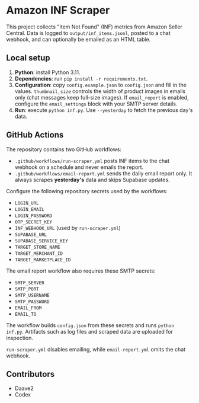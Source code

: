 # Amazon INF Scraper

This project collects "Item Not Found" (INF) metrics from Amazon Seller Central. Data is logged to `output/inf_items.jsonl`, posted to a chat webhook, and can optionally be emailed as an HTML table.

## Local setup

1. **Python**: install Python 3.11.
2. **Dependencies**: run `pip install -r requirements.txt`.
3. **Configuration**: copy `config.example.json` to `config.json` and fill in
   the values. `thumbnail_size` controls the width of product images in
   emails only (chat messages keep full-size images). If `email_report`
   is enabled, configure the `email_settings` block with your SMTP server
   details.
4. **Run**: execute `python inf.py`. Use `--yesterday` to fetch the previous day's data.

## GitHub Actions

The repository contains two GitHub workflows:

- `.github/workflows/run-scraper.yml` posts INF items to the chat webhook on a schedule and never emails the report.
- `.github/workflows/email-report.yml` sends the daily email report only. It
  always scrapes **yesterday's** data and skips Supabase updates.

Configure the following repository secrets used by the workflows:

- `LOGIN_URL`
- `LOGIN_EMAIL`
- `LOGIN_PASSWORD`
- `OTP_SECRET_KEY`
- `INF_WEBHOOK_URL` (used by `run-scraper.yml`)
- `SUPABASE_URL`
- `SUPABASE_SERVICE_KEY`
- `TARGET_STORE_NAME`
- `TARGET_MERCHANT_ID`
- `TARGET_MARKETPLACE_ID`

The email report workflow also requires these SMTP secrets:

- `SMTP_SERVER`
- `SMTP_PORT`
- `SMTP_USERNAME`
- `SMTP_PASSWORD`
- `EMAIL_FROM`
- `EMAIL_TO`

The workflow builds `config.json` from these secrets and runs `python inf.py`. Artifacts such as log files and scraped data are uploaded for inspection.

`run-scraper.yml` disables emailing, while `email-report.yml` omits the chat webhook.



## Contributors

- Daave2
- Codex
